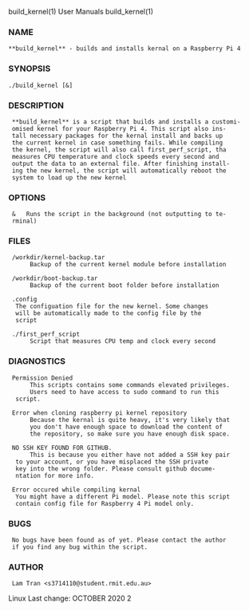 
build_kernel(1)                     User Manuals                    build_kernel(1)


### **NAME**

    **build_kernel** - builds and installs kernal on a Raspberry Pi 4

### **SYNOPSIS**

    ./build_kernel [&]

### **DESCRIPTION**

     **build_kernel** is a script that builds and installs a customi-
     omised kernel for your Raspberry Pi 4. This script also ins- 
     tall necessary packages for the kernal install and backs up 
     the current kernel in case something fails. While compiling 
     the kernel, the script will also call first_perf_script, tha
     measures CPU temperature and clock speeds every second and 
     output the data to an external file. After finishing install-
     ing the new kernel, the script will automatically reboot the
     system to load up the new kernel
     
### **OPTIONS**

     &   Runs the script in the background (not outputting to te-
	 rminal)
### **FILES**

     /workdir/kernel-backup.tar
          Backup of the current kernel module before installation
	  
     /workdir/boot-backup.tar
          Backup of the current boot folder before installation
	  
     .config
	  The configuation file for the new kernel. Some changes
	  will be automatically made to the config file by the 
	  script
	  
     ./first_perf_script
          Script that measures CPU temp and clock every second
      
### **DIAGNOSTICS**

     Permission Denied
          This scripts contains some commands elevated privileges.
          Users need to have access to sudo command to run this 
	  script.

     Error when cloning raspberry pi kernel repository
          Because the kernal is quite heavy, it's very likely that
          you don't have enough space to download the content of 
          the repository, so make sure you have enough disk space.

     NO SSH KEY FOUND FOR GITHUB.
          This is because you either have not added a SSH key pair
	  to your account, or you have misplaced the SSH private 
	  key into the wrong folder. Please consult github docume-
	  ntation for more info.

     Error occured while compiling kernal
	  You might have a different Pi model. Please note this script
	  contain config file for Raspberry 4 Pi model only.
	  
### **BUGS**

     No bugs have been found as of yet. Please contact the author 
     if you find any bug within the script.

### **AUTHOR**

     Lam Tran <s3714110@student.rmit.edu.au>


Linux                Last change: OCTOBER 2020                    2
